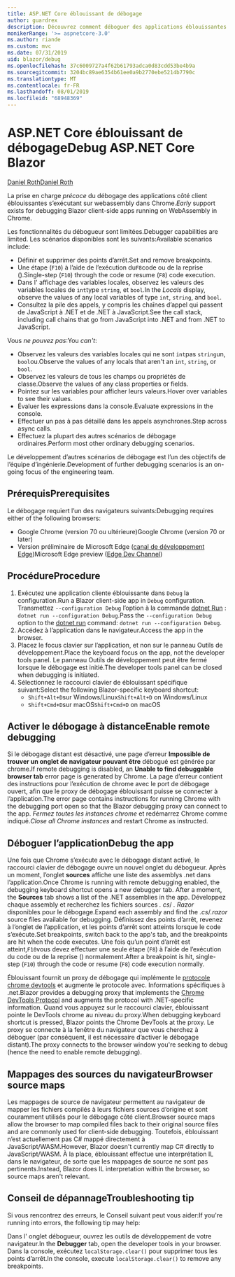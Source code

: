 ```yaml
---
title: ASP.NET Core éblouissant de débogage
author: guardrex
description: Découvrez comment déboguer des applications éblouissantes.
monikerRange: '>= aspnetcore-3.0'
ms.author: riande
ms.custom: mvc
ms.date: 07/31/2019
uid: blazor/debug
ms.openlocfilehash: 37c6009727a4f62b61793adca0d83cdd53be4b9a
ms.sourcegitcommit: 3204bc89ae6354b61ee0a9b2770ebe5214b7790c
ms.translationtype: MT
ms.contentlocale: fr-FR
ms.lasthandoff: 08/01/2019
ms.locfileid: "68948369"
---
```

# <a name="debug-aspnet-core-blazor"></a><span data-ttu-id="a5b35-103">ASP.NET Core éblouissant de débogage</span><span class="sxs-lookup"><span data-stu-id="a5b35-103">Debug ASP.NET Core Blazor</span></span>

[<span data-ttu-id="a5b35-104">Daniel Roth</span><span class="sxs-lookup"><span data-stu-id="a5b35-104">Daniel Roth</span></span>](https://github.com/danroth27)

<span data-ttu-id="a5b35-105">La prise en charge *précoce* du débogage des applications côté client éblouissantes s’exécutant sur webassembly dans Chrome.</span><span class="sxs-lookup"><span data-stu-id="a5b35-105">*Early* support exists for debugging Blazor client-side apps running on WebAssembly in Chrome.</span></span>

<span data-ttu-id="a5b35-106">Les fonctionnalités du débogueur sont limitées.</span><span class="sxs-lookup"><span data-stu-id="a5b35-106">Debugger capabilities are limited.</span></span> <span data-ttu-id="a5b35-107">Les scénarios disponibles sont les suivants:</span><span class="sxs-lookup"><span data-stu-id="a5b35-107">Available scenarios include:</span></span>

* <span data-ttu-id="a5b35-108">Définir et supprimer des points d’arrêt.</span><span class="sxs-lookup"><span data-stu-id="a5b35-108">Set and remove breakpoints.</span></span>
* <span data-ttu-id="a5b35-109">Une étape (`F10`) à l’aide de l’exécution du`F8`code ou de la reprise ().</span><span class="sxs-lookup"><span data-stu-id="a5b35-109">Single-step (`F10`) through the code or resume (`F8`) code execution.</span></span>
* <span data-ttu-id="a5b35-110">Dans l' affichage des variables locales, observez les valeurs des variables locales de `int`type `string`, et `bool`.</span><span class="sxs-lookup"><span data-stu-id="a5b35-110">In the *Locals* display, observe the values of any local variables of type `int`, `string`, and `bool`.</span></span>
* <span data-ttu-id="a5b35-111">Consultez la pile des appels, y compris les chaînes d’appel qui passent de JavaScript à .NET et de .NET à JavaScript.</span><span class="sxs-lookup"><span data-stu-id="a5b35-111">See the call stack, including call chains that go from JavaScript into .NET and from .NET to JavaScript.</span></span>

<span data-ttu-id="a5b35-112">Vous *ne pouvez pas*:</span><span class="sxs-lookup"><span data-stu-id="a5b35-112">You *can't*:</span></span>

* <span data-ttu-id="a5b35-113">Observez les valeurs des variables locales qui ne sont `int`pas `string`un, `bool`ou.</span><span class="sxs-lookup"><span data-stu-id="a5b35-113">Observe the values of any locals that aren't an `int`, `string`, or `bool`.</span></span>
* <span data-ttu-id="a5b35-114">Observez les valeurs de tous les champs ou propriétés de classe.</span><span class="sxs-lookup"><span data-stu-id="a5b35-114">Observe the values of any class properties or fields.</span></span>
* <span data-ttu-id="a5b35-115">Pointez sur les variables pour afficher leurs valeurs.</span><span class="sxs-lookup"><span data-stu-id="a5b35-115">Hover over variables to see their values.</span></span>
* <span data-ttu-id="a5b35-116">Évaluer les expressions dans la console.</span><span class="sxs-lookup"><span data-stu-id="a5b35-116">Evaluate expressions in the console.</span></span>
* <span data-ttu-id="a5b35-117">Effectuer un pas à pas détaillé dans les appels asynchrones.</span><span class="sxs-lookup"><span data-stu-id="a5b35-117">Step across async calls.</span></span>
* <span data-ttu-id="a5b35-118">Effectuez la plupart des autres scénarios de débogage ordinaires.</span><span class="sxs-lookup"><span data-stu-id="a5b35-118">Perform most other ordinary debugging scenarios.</span></span>

<span data-ttu-id="a5b35-119">Le développement d’autres scénarios de débogage est l’un des objectifs de l’équipe d’ingénierie.</span><span class="sxs-lookup"><span data-stu-id="a5b35-119">Development of further debugging scenarios is an on-going focus of the engineering team.</span></span>

## <a name="prerequisites"></a><span data-ttu-id="a5b35-120">Prérequis</span><span class="sxs-lookup"><span data-stu-id="a5b35-120">Prerequisites</span></span>

<span data-ttu-id="a5b35-121">Le débogage requiert l’un des navigateurs suivants:</span><span class="sxs-lookup"><span data-stu-id="a5b35-121">Debugging requires either of the following browsers:</span></span>

* <span data-ttu-id="a5b35-122">Google Chrome (version 70 ou ultérieure)</span><span class="sxs-lookup"><span data-stu-id="a5b35-122">Google Chrome (version 70 or later)</span></span>
* <span data-ttu-id="a5b35-123">Version préliminaire de Microsoft Edge ([canal de développement Edge](https://www.microsoftedgeinsider.com))</span><span class="sxs-lookup"><span data-stu-id="a5b35-123">Microsoft Edge preview ([Edge Dev Channel](https://www.microsoftedgeinsider.com))</span></span>

## <a name="procedure"></a><span data-ttu-id="a5b35-124">Procédure</span><span class="sxs-lookup"><span data-stu-id="a5b35-124">Procedure</span></span>

1. <span data-ttu-id="a5b35-125">Exécutez une application cliente éblouissante dans `Debug` la configuration.</span><span class="sxs-lookup"><span data-stu-id="a5b35-125">Run a Blazor client-side app in `Debug` configuration.</span></span> <span data-ttu-id="a5b35-126">Transmettez `--configuration Debug` l’option à la commande [dotnet Run](/dotnet/core/tools/dotnet-run) : `dotnet run --configuration Debug`.</span><span class="sxs-lookup"><span data-stu-id="a5b35-126">Pass the `--configuration Debug` option to the [dotnet run](/dotnet/core/tools/dotnet-run) command: `dotnet run --configuration Debug`.</span></span>
1. <span data-ttu-id="a5b35-127">Accédez à l’application dans le navigateur.</span><span class="sxs-lookup"><span data-stu-id="a5b35-127">Access the app in the browser.</span></span>
1. <span data-ttu-id="a5b35-128">Placez le focus clavier sur l’application, et non sur le panneau Outils de développement.</span><span class="sxs-lookup"><span data-stu-id="a5b35-128">Place the keyboard focus on the app, not the developer tools panel.</span></span> <span data-ttu-id="a5b35-129">Le panneau Outils de développement peut être fermé lorsque le débogage est initié.</span><span class="sxs-lookup"><span data-stu-id="a5b35-129">The developer tools panel can be closed when debugging is initiated.</span></span>
1. <span data-ttu-id="a5b35-130">Sélectionnez le raccourci clavier de éblouissant spécifique suivant:</span><span class="sxs-lookup"><span data-stu-id="a5b35-130">Select the following Blazor-specific keyboard shortcut:</span></span>
   * <span data-ttu-id="a5b35-131">`Shift+Alt+D`sur Windows/Linux</span><span class="sxs-lookup"><span data-stu-id="a5b35-131">`Shift+Alt+D` on Windows/Linux</span></span>
   * <span data-ttu-id="a5b35-132">`Shift+Cmd+D`sur macOS</span><span class="sxs-lookup"><span data-stu-id="a5b35-132">`Shift+Cmd+D` on macOS</span></span>

## <a name="enable-remote-debugging"></a><span data-ttu-id="a5b35-133">Activer le débogage à distance</span><span class="sxs-lookup"><span data-stu-id="a5b35-133">Enable remote debugging</span></span>

<span data-ttu-id="a5b35-134">Si le débogage distant est désactivé, une page d’erreur **Impossible de trouver un onglet de navigateur pouvant être** débogué est générée par chrome.</span><span class="sxs-lookup"><span data-stu-id="a5b35-134">If remote debugging is disabled, an **Unable to find debuggable browser tab** error page is generated by Chrome.</span></span> <span data-ttu-id="a5b35-135">La page d’erreur contient des instructions pour l’exécution de chrome avec le port de débogage ouvert, afin que le proxy de débogage éblouissant puisse se connecter à l’application.</span><span class="sxs-lookup"><span data-stu-id="a5b35-135">The error page contains instructions for running Chrome with the debugging port open so that the Blazor debugging proxy can connect to the app.</span></span> <span data-ttu-id="a5b35-136">*Fermez toutes les instances chrome* et redémarrez Chrome comme indiqué.</span><span class="sxs-lookup"><span data-stu-id="a5b35-136">*Close all Chrome instances* and restart Chrome as instructed.</span></span>

## <a name="debug-the-app"></a><span data-ttu-id="a5b35-137">Déboguer l’application</span><span class="sxs-lookup"><span data-stu-id="a5b35-137">Debug the app</span></span>

<span data-ttu-id="a5b35-138">Une fois que Chrome s’exécute avec le débogage distant activé, le raccourci clavier de débogage ouvre un nouvel onglet du débogueur. Après un moment, l’onglet **sources** affiche une liste des assemblys .net dans l’application.</span><span class="sxs-lookup"><span data-stu-id="a5b35-138">Once Chrome is running with remote debugging enabled, the debugging keyboard shortcut opens a new debugger tab. After a moment, the **Sources** tab shows a list of the .NET assemblies in the app.</span></span> <span data-ttu-id="a5b35-139">Développez chaque assembly et recherchez les fichiers sources *. cs*/ *. Razor* disponibles pour le débogage.</span><span class="sxs-lookup"><span data-stu-id="a5b35-139">Expand each assembly and find the *.cs*/*.razor* source files available for debugging.</span></span> <span data-ttu-id="a5b35-140">Définissez des points d’arrêt, revenez à l’onglet de l’application, et les points d’arrêt sont atteints lorsque le code s’exécute.</span><span class="sxs-lookup"><span data-stu-id="a5b35-140">Set breakpoints, switch back to the app's tab, and the breakpoints are hit when the code executes.</span></span> <span data-ttu-id="a5b35-141">Une fois qu’un point d’arrêt est atteint,`F10`vous devez effectuer une seule étape (`F8`) à l’aide de l’exécution du code ou de la reprise () normalement.</span><span class="sxs-lookup"><span data-stu-id="a5b35-141">After a breakpoint is hit, single-step (`F10`) through the code or resume (`F8`) code execution normally.</span></span>

<span data-ttu-id="a5b35-142">Éblouissant fournit un proxy de débogage qui implémente le [protocole chrome devtools](https://chromedevtools.github.io/devtools-protocol/) et augmente le protocole avec. Informations spécifiques à .net.</span><span class="sxs-lookup"><span data-stu-id="a5b35-142">Blazor provides a debugging proxy that implements the [Chrome DevTools Protocol](https://chromedevtools.github.io/devtools-protocol/) and augments the protocol with .NET-specific information.</span></span> <span data-ttu-id="a5b35-143">Quand vous appuyez sur le raccourci clavier, éblouissant pointe le DevTools chrome au niveau du proxy.</span><span class="sxs-lookup"><span data-stu-id="a5b35-143">When debugging keyboard shortcut is pressed, Blazor points the Chrome DevTools at the proxy.</span></span> <span data-ttu-id="a5b35-144">Le proxy se connecte à la fenêtre du navigateur que vous cherchez à déboguer (par conséquent, il est nécessaire d’activer le débogage distant).</span><span class="sxs-lookup"><span data-stu-id="a5b35-144">The proxy connects to the browser window you're seeking to debug (hence the need to enable remote debugging).</span></span>

## <a name="browser-source-maps"></a><span data-ttu-id="a5b35-145">Mappages des sources du navigateur</span><span class="sxs-lookup"><span data-stu-id="a5b35-145">Browser source maps</span></span>

<span data-ttu-id="a5b35-146">Les mappages de source de navigateur permettent au navigateur de mapper les fichiers compilés à leurs fichiers sources d’origine et sont couramment utilisés pour le débogage côté client.</span><span class="sxs-lookup"><span data-stu-id="a5b35-146">Browser source maps allow the browser to map compiled files back to their original source files and are commonly used for client-side debugging.</span></span> <span data-ttu-id="a5b35-147">Toutefois, éblouissant n’est actuellement pas C# mappé directement à JavaScript/WASM.</span><span class="sxs-lookup"><span data-stu-id="a5b35-147">However, Blazor doesn't currently map C# directly to JavaScript/WASM.</span></span> <span data-ttu-id="a5b35-148">À la place, éblouissant effectue une interprétation IL dans le navigateur, de sorte que les mappages de source ne sont pas pertinents.</span><span class="sxs-lookup"><span data-stu-id="a5b35-148">Instead, Blazor does IL interpretation within the browser, so source maps aren't relevant.</span></span>

## <a name="troubleshooting-tip"></a><span data-ttu-id="a5b35-149">Conseil de dépannage</span><span class="sxs-lookup"><span data-stu-id="a5b35-149">Troubleshooting tip</span></span>

<span data-ttu-id="a5b35-150">Si vous rencontrez des erreurs, le Conseil suivant peut vous aider:</span><span class="sxs-lookup"><span data-stu-id="a5b35-150">If you're running into errors, the following tip may help:</span></span>

<span data-ttu-id="a5b35-151">Dans l' onglet débogueur, ouvrez les outils de développement de votre navigateur.</span><span class="sxs-lookup"><span data-stu-id="a5b35-151">In the **Debugger** tab, open the developer tools in your browser.</span></span> <span data-ttu-id="a5b35-152">Dans la console, exécutez `localStorage.clear()` pour supprimer tous les points d’arrêt.</span><span class="sxs-lookup"><span data-stu-id="a5b35-152">In the console, execute `localStorage.clear()` to remove any breakpoints.</span></span>
